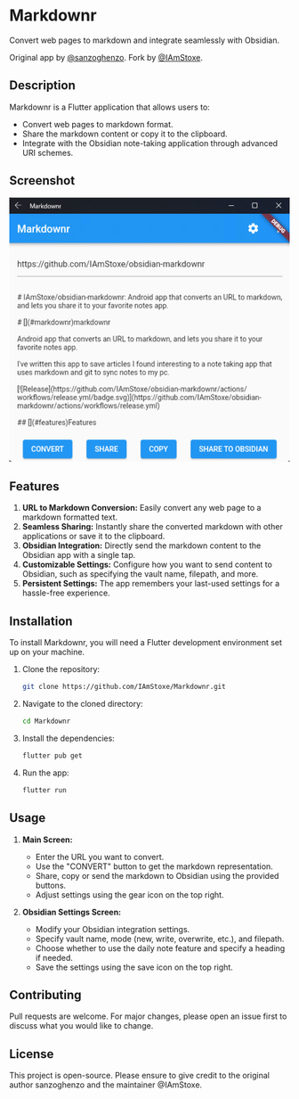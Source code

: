 # Markdownr

Convert web pages to markdown and integrate seamlessly with Obsidian.

Original app by [@sanzoghenzo](https://github.com/sanzoghenzo). Fork by [@IAmStoxe](https://github.com/IAmStoxe).

## Description

Markdownr is a Flutter application that allows users to:

- Convert web pages to markdown format.
- Share the markdown content or copy it to the clipboard.
- Integrate with the Obsidian note-taking application through advanced URI schemes.

## Screenshot

![Screenshot](./metadata/en-US/images/markdownr.png)

## Features

1. **URL to Markdown Conversion:** Easily convert any web page to a markdown formatted text.
2. **Seamless Sharing:** Instantly share the converted markdown with other applications or save it to the clipboard.
3. **Obsidian Integration:** Directly send the markdown content to the Obsidian app with a single tap.
4. **Customizable Settings:** Configure how you want to send content to Obsidian, such as specifying the vault name, filepath, and more.
5. **Persistent Settings:** The app remembers your last-used settings for a hassle-free experience.

## Installation

To install Markdownr, you will need a Flutter development environment set up on your machine.

1. Clone the repository:

   ```sh
   git clone https://github.com/IAmStoxe/Markdownr.git
   ```

2. Navigate to the cloned directory:

   ```sh
   cd Markdownr
   ```

3. Install the dependencies:

   ```sh
   flutter pub get
   ```

4. Run the app:

   ```sh
   flutter run
   ```

## Usage

1. **Main Screen:**

   - Enter the URL you want to convert.
   - Use the "CONVERT" button to get the markdown representation.
   - Share, copy or send the markdown to Obsidian using the provided buttons.
   - Adjust settings using the gear icon on the top right.

2. **Obsidian Settings Screen:**
   - Modify your Obsidian integration settings.
   - Specify vault name, mode (new, write, overwrite, etc.), and filepath.
   - Choose whether to use the daily note feature and specify a heading if needed.
   - Save the settings using the save icon on the top right.

## Contributing

Pull requests are welcome. For major changes, please open an issue first to discuss what you would like to change.

## License

This project is open-source. Please ensure to give credit to the original author sanzoghenzo and the maintainer @IAmStoxe.
